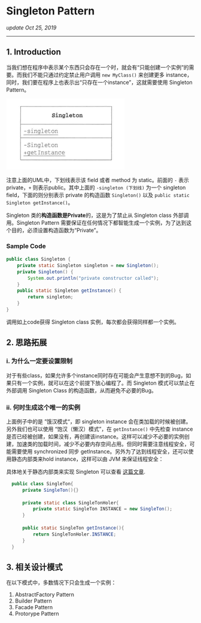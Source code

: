 # Singleton Pattern
_update Oct 25, 2019_

---

## 1. Introduction
当我们想在程序中表示某个东西只会存在一个时，就会有“只能创建一个实例”的需要。而我们不能只通过约定禁止用户调用 `new MyClass()` 来创建更多 instance，同时，我们要在程序上也表示出“只存在一个instance”，这就需要使用 Singleton Pattern。

![UML](../.gitbook/assets/design-pattern-singleton.png)

注意上面的UML中，下划线表示该 field 或者 method 为 static。前面的 `-` 表示private，`+` 则表示public。其中上面的 `-singleton (下划线)` 为一个 singleton field，下面的则分别表示 private 的构造函数 `Singleton()` 以及 `public static Singleton getInstance()`。

Singleton 类的**构造函数是Private**的，这是为了禁止从 Singleton class 外部调用。Singleton Pattern 需要保证在任何情况下都智能生成一个实例，为了达到这个目的，必须设置构造函数为“Private”。

### Sample Code
```java
public class Singleton {
    private static Singleton singleton = new Singleton();
    private Singleton() {
        System.out.println("private constructor called");
    }
    public static Singleton getInstance() {
        return singleton;
    }
}
```

调用如上code获得 Singleton class 实例，每次都会获得同样都一个实例。

## 2. 思路拓展
### i. 为什么一定要设置限制
对于有些class，如果允许多个instance同时存在可能会产生意想不到的Bug，如果只有一个实例，就可以在这个前提下放心编程了。而 Singleton 模式可以禁止在外部调用 Singleton Class 的构造函数，从而避免不必要的Bug。

### ii. 何时生成这个唯一的实例
上面例子中的是 ”饿汉模式“，即 singleton instance 会在类加载的时候被创建。另外我们也可以使用 “饱汉（懒汉）模式”，在 `getInstance()` 中先检查 instance 是否已经被创建，如果没有，再创建该instance。这样可以减少不必要的实例创建，加速类的加载时间，减少不必要内存空间占用。但同时需要注意线程安全，可能需要使用 synchronized 同步 getInstance。另外为了达到线程安全，还可以使用静态内部类来hold instance，这样可以由 JVM 来保证线程安全：

具体地关于静态内部类来实现 Singleton 可以查看 [这篇文章](https://blog.csdn.net/mnb65482/article/details/80458571).
  ```java
    public class SingleTon{
        private SingleTon(){}

        private static class SingleTonHoler{
            private static SingleTon INSTANCE = new SingleTon();
        }

        public static SingleTon getInstance(){
            return SingleTonHoler.INSTANCE;
        }
    }
  ```

## 3. 相关设计模式
在以下模式中，多数情况下只会生成一个实例：

1. AbstractFactory Pattern
2. Builder Pattern
3. Facade Pattern
4. Protorype Pattern
